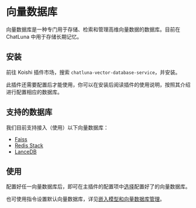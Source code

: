 # 向量数据库

向量数据库是一种专门用于存储、检索和管理高维向量数据的数据库。目前在 ChatLuna 中用于存储长期记忆。

## 安装

前往 Koishi 插件市场，搜索 `chatluna-vector-database-service`，并安装。

此插件还需要配置后才能使用，你可以在安装后阅读插件的使用说明，按照其介绍进行配置相应的数据库。

## 支持的数据库

我们目前支持接入（使用）以下向量数据库：

- [Faiss](./faiss.md)
- [Redis Stack](./redis-stack.md)
- [LanceDB](./lancedb.md)

## 使用

配置好任一向量数据库后，即可在主插件的配置项中[选择](../useful-configurations#defaultvectorstore)配置好了的向量数据库。

也可使用指令设置默认向量数据库，详见[嵌入模型和向量数据库管理](../useful-commands.md#嵌入模型和向量数据库管理)。
